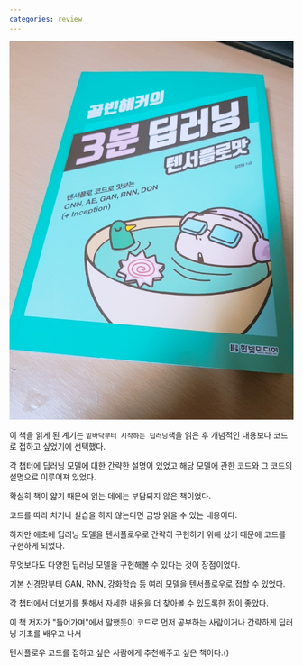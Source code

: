 ```yaml
---
categories: review
---
```

![](/assets/images/3min_deeplearning_tensorflow.jpg)

이 책을 읽게 된 계기는 `밑바닥부터 시작하는 딥러닝`책을 읽은 후 개념적인 내용보다 코드로 접하고 싶었기에 선택했다.

각 챕터에 딥러닝 모델에 대한 간략한 설명이 있었고 해당 모델에 관한 코드와 그 코드의 설명으로 이루어져 있었다.

확실히 책이 얇기 때문에 읽는 데에는 부담되지 않은 책이었다.

코드를 따라 치거나 실습을 하지 않는다면 금방 읽을 수 있는 내용이다.

하지만 애초에 딥러닝 모델을 텐서플로우로 간략히 구현하기 위해 샀기 때문에 코드를 구현하게 되었다.

무엇보다도 다양한 딥러닝 모델을 구현해볼 수 있다는 것이 장점이었다.

기본 신경망부터 GAN, RNN, 강화학습 등 여러 모델을 텐서플로우로 접할 수 있었다.

각 챕터에서 더보기를 통해서 자세한 내용을 더 찾아볼 수 있도록한 점이 좋았다.

이 책 저자가 "들어가며"에서 말했듯이 코드로 먼저 공부하는 사람이거나 간략하게 딥러닝 기초를 배우고 나서

텐서플로우 코드를 접하고 싶은 사람에게 추천해주고 싶은 책이다.()
